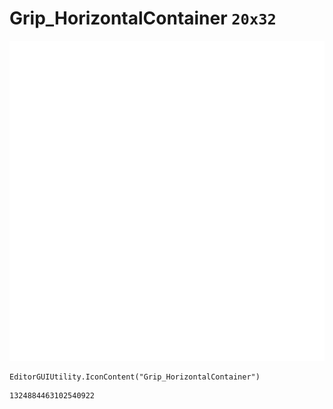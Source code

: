 # Grip_HorizontalContainer `20x32`
<img src="/img/Grip_HorizontalContainer.png" width=512 height=512>

``` CSharp
EditorGUIUtility.IconContent("Grip_HorizontalContainer")
```
```
1324884463102540922
```
